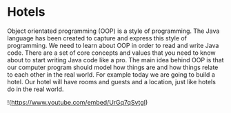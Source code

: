 # Hotels

Object orientated programming (OOP) is a style of programming. The Java language has been created to capture and express this style of programming. We need to learn about OOP in order to read and write Java code. There are a set of core concepts and values that you need to know about to start writing Java code like a pro. The main idea behind OOP is that our computer program should model how things are and how things relate to each other in the real world. For example today we are going to build a hotel. Our hotel will have rooms and guests and a location, just like hotels do in the real world.

!(https://www.youtube.com/embed/UrGq7qSvtgI)
